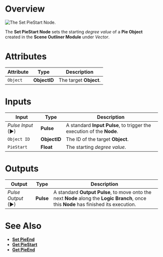 # Overview

![The Set PieStart Node.](../../../.gitbook/assets/setpiestart.png)

The **Set PieStart Node** sets the starting *degree value* of a **Pie Object** created in the **Scene Outliner Module** under *Vector*.

# Attributes

|Attribute|Type|Description|
|---|---|---|
|`Object`|**ObjectID**|The target **Object**.|

# Inputs

|Input|Type|Description|
|---|---|---|
|*Pulse Input* (►)|**Pulse**|A standard **Input Pulse**, to trigger the execution of the **Node**.|
|`Object ID`|**ObjectID**|The ID of the target **Object**.|
|`PieStart`|**Float**|The starting *degree value*.|

# Outputs

|Output|Type|Description|
|---|---|---|
|*Pulse Output* (►)|**Pulse**|A standard **Output Pulse**, to move onto the next **Node** along the **Logic Branch**, once this **Node** has finished its execution.|

# See Also

* [**Set PieEnd**](setpieend.md)
* [**Get PieStart**](getpiestart.md)
* [**Get PieEnd**](getpieend.md)

